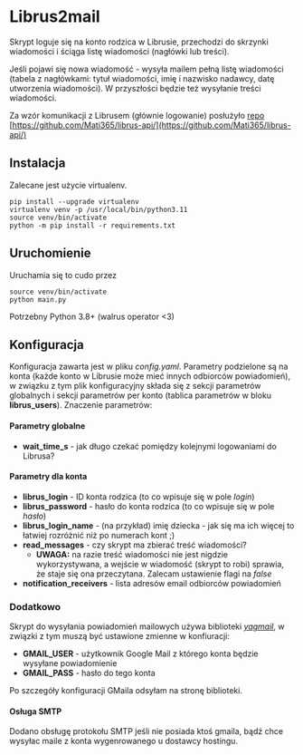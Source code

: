 # Librus2mail

Skrypt loguje się na konto rodzica w Librusie, przechodzi do skrzynki wiadomości i ściąga listę wiadomości (nagłówki lub treści).

Jeśli pojawi się nowa wiadomość - wysyła mailem pełną listę wiadomości (tabela z nagłówkami: tytuł wiadomości, imię i nazwisko nadawcy, datę utworzenia wiadomości). W przyszłości będzie też wysyłanie treści wiadomości.

Za wzór komunikacji z Librusem (głównie logowanie) posłużyło [repo](https://github.com/Mati365/librus-api/) [https://github.com/Mati365/librus-api/](https://github.com/Mati365/librus-api/)

## Instalacja

Zalecane jest użycie virtualenv. 

```shell
pip install --upgrade virtualenv
virtualenv venv -p /usr/local/bin/python3.11
source venv/bin/activate
python -m pip install -r requirements.txt
```

## Uruchomienie

Uruchamia się to cudo przez

```shell
source venv/bin/activate
python main.py
```

Potrzebny Python 3.8+ (walrus operator <3)

## Konfiguracja

Konfiguracja zawarta jest w pliku *config.yaml*. Parametry podzielone są na konta (każde konto w Librusie może mieć innych odbiorców powiadomień), w związku z tym plik konfiguracyjny składa się z sekcji parametrów globalnych i sekcji parametrów per konto (tablica parametrów w bloku **librus_users**). Znaczenie parametrów:

#### Parametry globalne
* **wait_time_s** - jak długo czekać pomiędzy kolejnymi logowaniami do Librusa?

#### Parametry dla konta
* **librus_login** - ID konta rodzica (to co wpisuje się w pole *login*)
* **librus_password** - hasło do konta rodzica (to co wpisuje się w pole *hasło*)
* **librus_login_name** - (na przykład) imię dziecka - jak się ma ich więcej to łatwiej rozróżnić niż po numerach kont ;)
* **read_messages** - czy skrypt ma zbierać treść wiadomości?
  * **UWAGA:** na razie treść wiadomości nie jest nigdzie wykorzystywana, a wejście w wiadomość (skrypt to robi) sprawia, że staje się ona przeczytana. Zalecam ustawienie flagi na *false*
* **notification_receivers** - lista adresów email odbiorców powiadomień

### Dodatkowo

Skrypt do wysyłania powiadomień mailowych używa biblioteki *[yagmail](https://github.com/kootenpv/yagmail)*, w związki z tym muszą być ustawione zmienne w konfiuracji:

* **GMAIL_USER** - użytkownik Google Mail z którego konta będzie wysyłane powiadomienie
* **GMAIL_PASS** - hasło do tego konta

Po szczegóły konfiguracji GMaila odsyłam na stronę biblioteki.

#### Osługa SMTP
Dodano obsługę protokołu SMTP jeśli nie posiada ktoś gmaila, bądź chce wysyłac maile z konta wygenrowanego u dostawcy hostingu.
